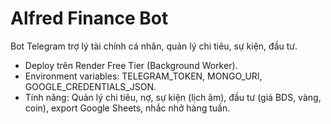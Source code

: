 # Alfred Finance Bot
Bot Telegram trợ lý tài chính cá nhân, quản lý chi tiêu, sự kiện, đầu tư.
- Deploy trên Render Free Tier (Background Worker).
- Environment variables: TELEGRAM_TOKEN, MONGO_URI, GOOGLE_CREDENTIALS_JSON.
- Tính năng: Quản lý chi tiêu, nợ, sự kiện (lịch âm), đầu tư (giá BDS, vàng, coin), export Google Sheets, nhắc nhở hàng tuần.
